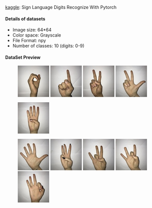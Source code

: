 [kaggle](https://www.kaggle.com/qianchao/sign-language-with-pytorch/code): Sign Language Digits Recognize With Pytorch



#### Details of datasets

* Image size: 64*64
* Color space: Grayscale
* File Format: npy
* Number of classes: 10 (digits: 0-9)

#### DataSet Preview

<figure class="five">
    <img src="https://github.com/Lving/pytorch-SignlanguageDigitRecognize/blob/master/img/example_0.JPG">
    <img src="https://github.com/Lving/pytorch-SignlanguageDigitRecognize/blob/master/img/example_1.JPG">
    <img src="https://github.com/Lving/pytorch-SignlanguageDigitRecognize/blob/master/img/example_2.JPG">

<img src="https://github.com/Lving/pytorch-SignlanguageDigitRecognize/blob/master/img/example_3.JPG">

<img src="https://github.com/Lving/pytorch-SignlanguageDigitRecognize/blob/master/img/example_4.JPG"></figure >

<figure class="five">

<img src="https://github.com/Lving/pytorch-SignlanguageDigitRecognize/blob/master/img/example_5.JPG">

<img src="https://github.com/Lving/pytorch-SignlanguageDigitRecognize/blob/master/img/example_6.JPG">

<img src="https://github.com/Lving/pytorch-SignlanguageDigitRecognize/blob/master/img/example_7.JPG">

<img src="https://github.com/Lving/pytorch-SignlanguageDigitRecognize/blob/master/img/example_8.JPG">

<img src="https://github.com/Lving/pytorch-SignlanguageDigitRecognize/blob/master/img/example_9.JPG">

</figure >








